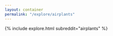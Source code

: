 ```yaml
---
layout: container
permalink: "/explore/airplants"
---
```


<link rel="stylesheet" type="text/css" href="/static/css/explore.css">
{% include explore.html subreddit="airplants" %}

